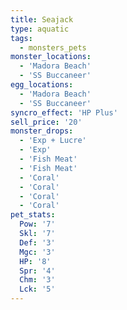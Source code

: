 ```yaml
---
title: Seajack
type: aquatic
tags:
  - monsters_pets
monster_locations:
  - 'Madora Beach'
  - 'SS Buccaneer'
egg_locations:
  - 'Madora Beach'
  - 'SS Buccaneer'
syncro_effect: 'HP Plus'
sell_price: '20'
monster_drops:
  - 'Exp + Lucre'
  - 'Exp'
  - 'Fish Meat'
  - 'Fish Meat'
  - 'Coral'
  - 'Coral'
  - 'Coral'
  - 'Coral'
pet_stats:
  Pow: '7'
  Skl: '7'
  Def: '3'
  Mgc: '3'
  HP: '8'
  Spr: '4'
  Chm: '3'
  Lck: '5'
---
```

